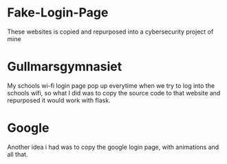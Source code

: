# Fake-Login-Page

These websites is copied and repurposed into a cybersecurity project of mine

# Gullmarsgymnasiet
My schools wi-fi login page pop up everytime when we try to log into the schools wifi, so what I did was to copy the source code to that website and repurposed it would work with flask.

# Google
Another idea i had was to copy the google login page, with animations and all that.
